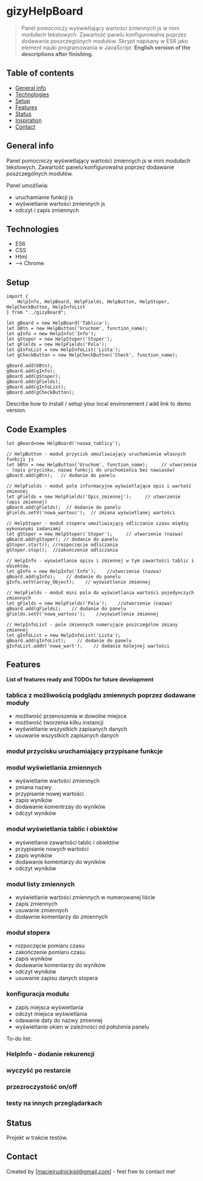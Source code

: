 # gizyHelpBoard
> Panel pomocniczy wyświetlający wartości zmiennych js w mini modułach tekstowych. Zawartość panelu konfigurowalna poprzez dodawanie poszczególnych modułów. Skrypt napisany w ES6 jako element nauki programowania w JavaScript. 
__English version of the descriptions after finishing.__


## Table of contents
* [General info](#general-info)
* [Technologies](#technologies)
* [Setup](#setup)
* [Features](#features)
* [Status](#status)
* [Inspiration](#inspiration)
* [Contact](#contact)

## General info
Panel pomocniczy wyświetlający wartości zmiennych js w mini modułach tekstowych. Zawartość panelu konfigurowalna poprzez dodawanie poszczególnych modułów. 

Panel umożliwia: 
* uruchamianie funkcji js 
* wyświetlanie wartości zmiennych js
* odczyt i zapis zmiennych

## Technologies
* ES6
* CSS
* Html
* --> Chrome

## Setup
```
import {  
    HelpInfo, HelpBoard, HelpFields, HelpButton, HelpStoper, HelpCheckButton, HelpInfoList  
} from "../gizyBoard";  

let gBoard = new HelpBoard('Tablica');  
let bBtn = new HelpButton('Uruchom', function_name);  
let gInfo = new HelpInfo('Info');  
let gStoper = new HelpStoper('Stoper');  
let gFields = new HelpFields('Pola');  
let gInfoList = new HelpInfoList('Lista');  
let gCheckButton = new HelpCheckButton('Check', function_name);  

gBoard.add(bBtn);  
gBoard.add(gInfo);  
gBoard.add(gStoper);  
gBoard.add(gFields);  
gBoard.add(gInfoList);  
gBoard.add(gCheckButton);  
```
Describe how to install / setup your local environement / add link to demo version.

## Code Examples
```* HelpBoard - tablica 
let gBoard=new HelpBoard('nazwa_tablicy');   

// HelpButton - moduł przycisk umożliwiający uruchomienie własnych funkcji js  
let bBtn = new HelpButton('Uruchom', function_name);     // utworzenie - (opis przycisku, nazwa funkcji do uruchomienia bez nawiasów)  
gBoard.add(gBtn);   // dodanie do panelu 

// HelpFields - moduł pole informacyjne wyświetlające opis i wartość zmiennej  
let gFields = new HelpFields('Opis_zmiennej');     // utworzenie  (opis zmiennej)  
gBoard.add(gFields);  // dodanie do panelu  
gFields.setV('nowa_wartosc');  // zmiana wyświetlanej wartości  

// HelpStoper - moduł stopera umożliwiający odliczanie czasu między wykonanymi zadaniami  
let gStoper = new HelpStoper('Stoper');     // utworzenie (nazwa)  
gBoard.add(gStoper); // dodanie do panelu  
gStoper.start(); //rozpoczęcie odliczania  
gStoper.stop();  //zakończenie odliczania   

// HelpInfo - wyswietlanie opisu i zmiennej w tym zawartości tablic i obiektów.  
let gInfo = new HelpInfo('Info');    //utworzenie (nazwa)  
gBoard.add(gInfo);    // dodanie do panelu 
gInfo.setV(array_Object);    // wyświetlenie zmiennej  

// HelpFields - moduł mini pola do wyświetlania wartości pojedynczych zmiennych  
let gFields = new HelpFields('Pola');    //utworzenie (nazwa)  
gBoard.add(gFields);    // dodanie do panelu  
gFields.setV('nowa_wartosc');    //wyświetlenie zmiennej 

// HelpInfoList - pole zmiennych numerujące poszczególne zmiany zmiennej  
let gInfoList = new HelpInfoList('Lista');  
gBoard.add(gInfoList);    // dodanie do panelu  
gInfoList.addV('nowa_wart');    // dodanie kolejnej wartości  
```

## Features
__List of features ready and TODOs for future development__

### tablica z możliwością podglądu zmiennych poprzez dodawane moduły
  - możliwość przenoszenia w dowolne miejsce
  - możliwość tworzenia kilku instancji
  - wyświetlanie wszystkich zapisanych danych
  - usuwanie wszystkich zapisanych danych
  
### moduł przycisku uruchamiający przypisane funkcje

### moduł wyświetlania zmiennych
  - wyświetlanie wartości zmiennych
  - zmiana nazwy
  - przypisanie nowej wartości
  - zapis wyników
  - dodawanie komentrzay do wyników
  - odczyt wyników
  
### moduł wyświetlania tablic i obiektów
  - wyświetlanie zawartości tablic i obiektów
  - przypisanie nowych wartości
  - zapis wyników
  - dodawanie komentarzy do wyników
  - odczyt wyników
  
### moduł listy zmiennych
  - wyświetlanie wartości zmiennych w numerowanej liście
  - zapis zmiennych
  - usuwanie zmiennych
  - dodawnie komentarzy do zmiennych
  
### moduł stopera
  - rozpoczęcie pomiaru czasu  
  - zakończenie pomiaru czasu  
  - zapis wyników  
  - dodawanie komentarzy do wyników  
  - odczyt wyników  
  - usuwanie zapisu danych stopera  
  
### konfiguracja modułu
  - zapis miejsca wyświetlania  
  - odczyt miejsca wyświetlania  
  - odawanie daty do nazwy zmiennej  
  - wyświetlanie okien w zależności od położenia panelu   

To-do list:
### HelpInfo - dodanie rekurencji 
### wyczyść po restarcie
### przezroczystość on/off
### testy na innych przeglądarkach 

## Status
Projekt w trakcie testów.

## Contact
Created by [maciejrudnickipl@gmail.com] - feel free to contact me!



